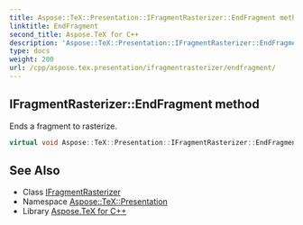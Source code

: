 ```yaml
---
title: Aspose::TeX::Presentation::IFragmentRasterizer::EndFragment method
linktitle: EndFragment
second_title: Aspose.TeX for C++
description: 'Aspose::TeX::Presentation::IFragmentRasterizer::EndFragment method. Ends a fragment to rasterize in C++.'
type: docs
weight: 200
url: /cpp/aspose.tex.presentation/ifragmentrasterizer/endfragment/
---
```

## IFragmentRasterizer::EndFragment method


Ends a fragment to rasterize.

```cpp
virtual void Aspose::TeX::Presentation::IFragmentRasterizer::EndFragment()=0
```

## See Also

* Class [IFragmentRasterizer](../)
* Namespace [Aspose::TeX::Presentation](../../)
* Library [Aspose.TeX for C++](../../../)

